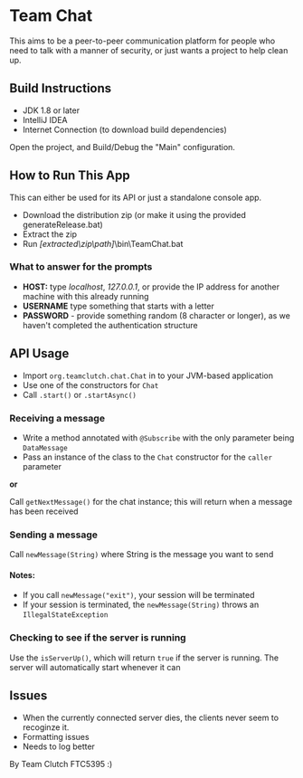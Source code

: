 # Team Chat
This aims to be a peer-to-peer communication platform
for people who need to talk with a manner of security,
 or just wants a project to help clean up.

## Build Instructions
- JDK 1.8 or later
- IntelliJ IDEA
- Internet Connection (to download build dependencies)

Open the project, and Build/Debug the "Main" configuration.

## How to Run This App
This can either be used for its API or just a standalone console app.

 - Download the distribution zip (or make it using the provided generateRelease.bat)
 - Extract the zip
 - Run *[extracted\zip\path]*\bin\TeamChat.bat

### What to answer for the prompts
- **HOST:** type *localhost*, *127.0.0.1*, or provide the IP address for another machine with this already running
- **USERNAME** type something that starts with a letter
- **PASSWORD** - provide something random (8 character or longer), as we haven't completed the authentication structure

## API Usage
- Import ```org.teamclutch.chat.Chat``` in to your JVM-based application
- Use one of the constructors for ```Chat```
- Call ```.start()``` or ```.startAsync()```

### Receiving a message
- Write a method annotated with ```@Subscribe``` with the only parameter being ```DataMessage```
- Pass an instance of the class to the ```Chat``` constructor for the ```caller``` parameter

**or**

Call ```getNextMessage()``` for the chat instance; this will return when a message has been received

### Sending a message
Call ```newMessage(String)``` where String is the message you want to send

#### Notes:
- If you call ```newMessage("exit")```, your session will be terminated
- If your session is terminated, the ```newMessage(String)``` throws an ```IllegalStateException```

### Checking to see if the server is running
Use the ```isServerUp()```, which will return ```true``` if the server is running. The server will automatically
start whenever it can

## Issues
- When the currently connected server dies, the clients never seem to recoginze it.
- Formatting issues
- Needs to log better


By Team Clutch FTC5395 :)